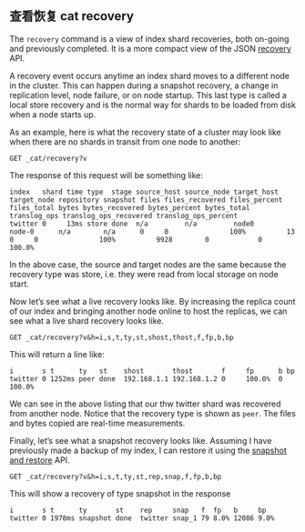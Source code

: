 ## 查看恢复 cat recovery

The `recovery` command is a view of index shard recoveries, both on-going and previously completed. It is a more compact view of the JSON [recovery](indices-recovery.html) API.

A recovery event occurs anytime an index shard moves to a different node in the cluster. This can happen during a snapshot recovery, a change in replication level, node failure, or on node startup. This last type is called a local store recovery and is the normal way for shards to be loaded from disk when a node starts up.

As an example, here is what the recovery state of a cluster may look like when there are no shards in transit from one node to another:
    
    
    GET _cat/recovery?v

The response of this request will be something like:
    
    
    index   shard time type  stage source_host source_node target_host target_node repository snapshot files files_recovered files_percent files_total bytes bytes_recovered bytes_percent bytes_total translog_ops translog_ops_recovered translog_ops_percent
    twitter 0     13ms store done  n/a         n/a         node0       node-0      n/a        n/a      0     0               100%          13          0     0               100%          9928        0            0                      100.0%

In the above case, the source and target nodes are the same because the recovery type was store, i.e. they were read from local storage on node start.

Now let’s see what a live recovery looks like. By increasing the replica count of our index and bringing another node online to host the replicas, we can see what a live shard recovery looks like.
    
    
    GET _cat/recovery?v&h=i,s,t,ty,st,shost,thost,f,fp,b,bp

This will return a line like:
    
    
    i       s t      ty   st    shost       thost       f     fp      b bp
    twitter 0 1252ms peer done  192.168.1.1 192.168.1.2 0     100.0%  0 100.0%

We can see in the above listing that our thw twitter shard was recovered from another node. Notice that the recovery type is shown as `peer`. The files and bytes copied are real-time measurements.

Finally, let’s see what a snapshot recovery looks like. Assuming I have previously made a backup of my index, I can restore it using the [snapshot and restore](modules-snapshots.html) API.
    
    
    GET _cat/recovery?v&h=i,s,t,ty,st,rep,snap,f,fp,b,bp

This will show a recovery of type snapshot in the response
    
    
    i       s t      ty       st    rep     snap   f  fp   b     bp
    twitter 0 1978ms snapshot done  twitter snap_1 79 8.0% 12086 9.0%
